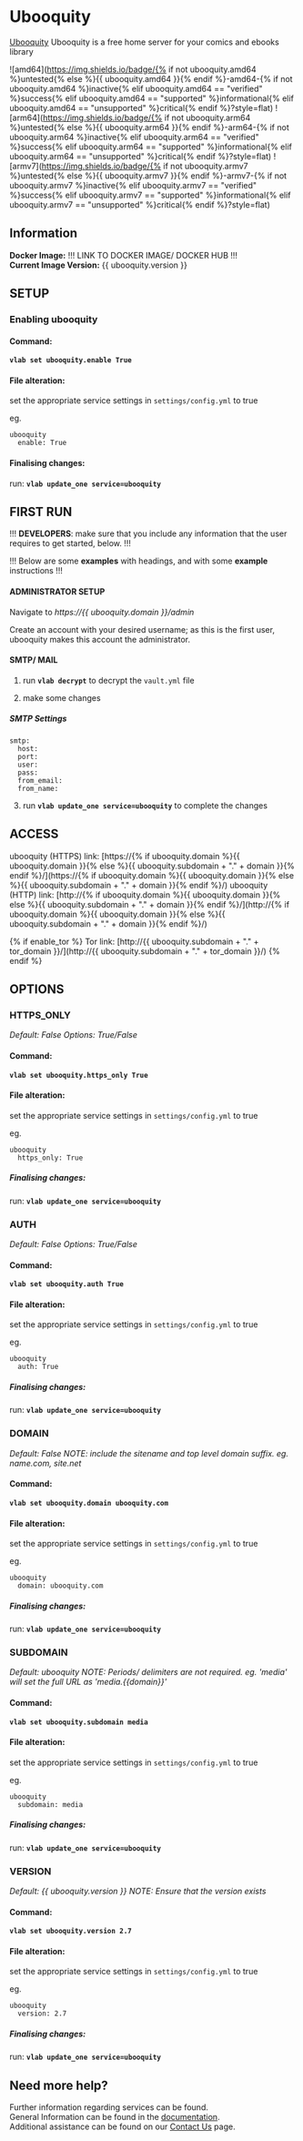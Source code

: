 # Ubooquity

[Ubooquity](https://vaemendis.net/ubooquity/) Ubooquity is a free home server for your comics and ebooks library

![amd64](https://img.shields.io/badge/{% if not ubooquity.amd64 %}untested{% else %}{{ ubooquity.amd64 }}{% endif %}-amd64-{% if not ubooquity.amd64 %}inactive{% elif ubooquity.amd64 == "verified" %}success{% elif ubooquity.amd64 == "supported" %}informational{% elif ubooquity.amd64 == "unsupported" %}critical{% endif %}?style=flat)
![arm64](https://img.shields.io/badge/{% if not ubooquity.arm64 %}untested{% else %}{{ ubooquity.arm64 }}{% endif %}-arm64-{% if not ubooquity.arm64 %}inactive{% elif ubooquity.arm64 == "verified" %}success{% elif ubooquity.arm64 == "supported" %}informational{% elif ubooquity.arm64 == "unsupported" %}critical{% endif %}?style=flat)
![armv7](https://img.shields.io/badge/{% if not ubooquity.armv7 %}untested{% else %}{{ ubooquity.armv7 }}{% endif %}-armv7-{% if not ubooquity.armv7 %}inactive{% elif ubooquity.armv7 == "verified" %}success{% elif ubooquity.armv7 == "supported" %}informational{% elif ubooquity.armv7 == "unsupported" %}critical{% endif %}?style=flat)

## Information


**Docker Image:** !!! LINK TO DOCKER IMAGE/ DOCKER HUB !!!  
**Current Image Version:** {{ ubooquity.version }}

## SETUP

### Enabling ubooquity

#### Command:

**`vlab set ubooquity.enable True`**

#### File alteration:

set the appropriate service settings in `settings/config.yml` to true

eg.
```
ubooquity
  enable: True
```

#### Finalising changes:

run: **`vlab update_one service=ubooquity`**

## FIRST RUN

!!! **DEVELOPERS**: make sure that you include any information that the user requires to get started, below. !!!

!!! Below are some **examples** with headings, and with some **example** instructions !!!

#### ADMINISTRATOR SETUP

Navigate to *https://{{ ubooquity.domain }}/admin*

Create an account with your desired username; as this is the first user, ubooquity makes this account the administrator.

#### SMTP/ MAIL

1. run **`vlab decrypt`** to decrypt the `vault.yml` file

2. make some changes


##### SMTP Settings
```
smtp:
  host:
  port:
  user:
  pass:
  from_email:
  from_name:
```

3. run **`vlab update_one service=ubooquity`** to complete the changes


## ACCESS

ubooquity (HTTPS) link: [https://{% if ubooquity.domain %}{{ ubooquity.domain }}{% else %}{{ ubooquity.subdomain + "." + domain }}{% endif %}/](https://{% if ubooquity.domain %}{{ ubooquity.domain }}{% else %}{{ ubooquity.subdomain + "." + domain }}{% endif %}/)
ubooquity (HTTP) link: [http://{% if ubooquity.domain %}{{ ubooquity.domain }}{% else %}{{ ubooquity.subdomain + "." + domain }}{% endif %}/](http://{% if ubooquity.domain %}{{ ubooquity.domain }}{% else %}{{ ubooquity.subdomain + "." + domain }}{% endif %}/)

{% if enable_tor %}
Tor link: [http://{{ ubooquity.subdomain + "." + tor_domain }}/](http://{{ ubooquity.subdomain + "." + tor_domain }}/)
{% endif %}

## OPTIONS

### HTTPS_ONLY
*Default: False*
*Options: True/False*

#### Command:

**`vlab set ubooquity.https_only True`**

#### File alteration:

set the appropriate service settings in `settings/config.yml` to true

eg.
```
ubooquity
  https_only: True
```

##### Finalising changes:

run: **`vlab update_one service=ubooquity`**

### AUTH
*Default: False*
*Options: True/False*

#### Command:

**`vlab set ubooquity.auth True`**

#### File alteration:

set the appropriate service settings in `settings/config.yml` to true

eg.
```
ubooquity
  auth: True
```

##### Finalising changes:

run: **`vlab update_one service=ubooquity`**

### DOMAIN
*Default: False*
*NOTE: include the sitename and top level domain suffix. eg. name.com, site.net*

#### Command:

**`vlab set ubooquity.domain ubooquity.com`**

#### File alteration:

set the appropriate service settings in `settings/config.yml` to true

eg.
```
ubooquity
  domain: ubooquity.com
```

##### Finalising changes:

run: **`vlab update_one service=ubooquity`**

### SUBDOMAIN
*Default: ubooquity*
*NOTE: Periods/ delimiters are not required. eg. 'media' will set the full URL as 'media.{{domain}}'*

#### Command:

**`vlab set ubooquity.subdomain media`**

#### File alteration:

set the appropriate service settings in `settings/config.yml` to true

eg.
```
ubooquity
  subdomain: media
```

##### Finalising changes:

run: **`vlab update_one service=ubooquity`**

### VERSION
*Default: {{  ubooquity.version  }}*
*NOTE: Ensure that the version exists*

#### Command:

**`vlab set ubooquity.version 2.7`**

#### File alteration:

set the appropriate service settings in `settings/config.yml` to true

eg.
```
ubooquity
  version: 2.7
```

##### Finalising changes:

run: **`vlab update_one service=ubooquity`**

## Need more help?
Further information regarding services can be found. \
General Information can be found in the [documentation](https://docs.vivumlab.com). \
Additional assistance can be found on our [Contact Us](https://docs.vivumlab.com/Contact-us) page.
